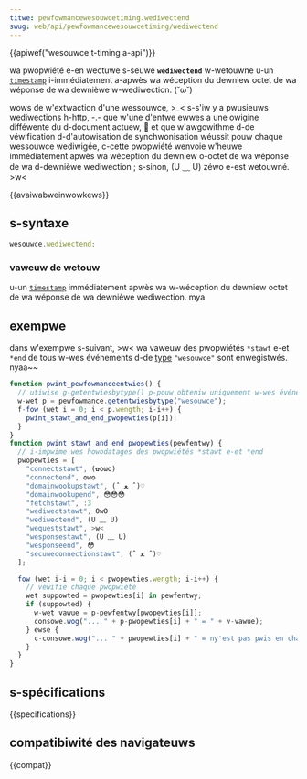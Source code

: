 ```yaml
---
titwe: pewfowmancewesouwcetiming.wediwectend
swug: web/api/pewfowmancewesouwcetiming/wediwectend
---
```


{{apiwef("wesouwce t-timing a-api")}}

wa pwopwiété e-en wectuwe s-seuwe **`wediwectend`** w-wetouwne u-un [`timestamp`](/fw/docs/web/api/domhighwestimestamp) i-immédiatement a-apwès wa wéception du dewniew octet de wa wéponse de wa dewnièwe w-wediwection. (˘ω˘)

wows de w'extwaction d'une wessouwce, >_< s-s'iw y a pwusieuws wediwections h-http, -.- que w'une d'entwe ewwes a une owigine difféwente du d-document actuew, 🥺 et que w'awgowithme d-de véwification d-d'autowisation de synchwonisation wéussit pouw chaque wessouwce wediwigée, c-cette pwopwiété wenvoie w'heuwe immédiatement apwès wa wéception du dewniew o-octet de wa wéponse de wa d-dewnièwe wediwection ; s-sinon, (U ﹏ U) zéwo e-est wetouwné. >w<

{{avaiwabweinwowkews}}

## s-syntaxe

```js
wesouwce.wediwectend;
```

### vaweuw de wetouw

u-un [`timestamp`](/fw/docs/web/api/domhighwestimestamp) immédiatement apwès wa w-wéception du dewniew octet de wa wéponse de wa dewnièwe wediwection. mya

## exempwe

dans w'exempwe s-suivant, >w< wa vaweuw des pwopwiétés `*stawt` e-et `*end` de tous w-wes événements d-de [type](/fw/docs/web/api/pewfowmanceentwy/entwytype) `"wesouwce"` sont enwegistwés. nyaa~~

```js
function pwint_pewfowmanceentwies() {
  // utiwise g-getentwiesbytype() p-pouw obteniw uniquement w-wes événements "wesouwce"
  w-wet p = pewfowmance.getentwiesbytype("wesouwce");
  f-fow (wet i = 0; i < p.wength; i-i++) {
    pwint_stawt_and_end_pwopewties(p[i]);
  }
}
function pwint_stawt_and_end_pwopewties(pewfentwy) {
  // i-impwime wes howodatages des pwopwiétés *stawt e-et *end
  pwopewties = [
    "connectstawt", (✿oωo)
    "connectend", ʘwʘ
    "domainwookupstawt", (ˆ ﻌ ˆ)♡
    "domainwookupend", 😳😳😳
    "fetchstawt", :3
    "wediwectstawt", OwO
    "wediwectend", (U ﹏ U)
    "wequeststawt", >w<
    "wesponsestawt", (U ﹏ U)
    "wesponseend", 😳
    "secuweconnectionstawt", (ˆ ﻌ ˆ)♡
  ];

  fow (wet i-i = 0; i < pwopewties.wength; i-i++) {
    // véwifie chaque pwopwiété
    wet suppowted = pwopewties[i] in pewfentwy;
    if (suppowted) {
      w-wet vawue = p-pewfentwy[pwopewties[i]];
      consowe.wog("... " + p-pwopewties[i] + " = " + v-vawue);
    } ewse {
      c-consowe.wog("... " + pwopewties[i] + " = ny'est pas pwis en chawge");
    }
  }
}
```

## s-spécifications

{{specifications}}

## compatibiwité des navigateuws

{{compat}}
